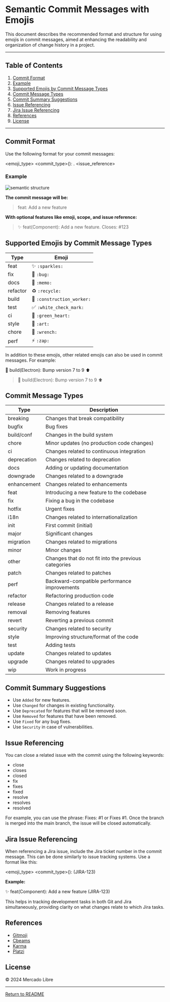 # Semantic Commit Messages with Emojis

This document describes the recommended format and structure for using emojis in commit messages, aimed at enhancing the readability and organization of change history in a project.

---

## Table of Contents

1. [Commit Format](#commit-format)
2. [Example](#example)
3. [Supported Emojis by Commit Message Types](#supported-emojis-by-commit-message-types)
4. [Commit Message Types](#commit-message-types)
5. [Commit Summary Suggestions](#commit-summary-suggestions)
6. [Issue Referencing](#issue-referencing)
7. [Jira Issue Referencing](#jira-issue-referencing)
8. [References](#references)
9. [License](#license)

---

## Commit Format

Use the following format for your commit messages:

<emoji_type> <commit_type>(<scope>): <subject>. <issue_reference>

### Example

![semantic structure](./assets/commit.svg)

**The commit message will be:**

> feat: Add a new feature

**With optional features like emoji, scope, and issue reference:**

> :sparkles: feat(Component): Add a new feature. Closes: #123

## Supported Emojis by Commit Message Types

| Type     | Emoji                                           |
| -------- | ----------------------------------------------- |
| feat     | :sparkles: `:sparkles:`                         |
| fix      | :bug: `:bug:`                                   |
| docs     | :memo: `:memo:`                                 |
| refactor | :recycle: `:recycle:`                           |
| build    | :construction_worker: `:construction_worker:`   |
| test     | :white_check_mark: `:white_check_mark:`         |
| ci       | :green_heart: `:green_heart:`                   |
| style    | :art: `:art:`                                   |
| chore    | :wrench: `:wrench:`                             |
| perf     | :zap: `:zap:`                                   |

In addition to these emojis, other related emojis can also be used in commit messages. For example:

:construction_worker: build(Electron): Bump version 7 to 9 :arrow_up:
> :construction_worker: build(Electron): Bump version 7 to 9 :arrow_up:

## Commit Message Types

| Type          | Description                                      |
| --------------| ------------------------------------------------ |
| breaking      | Changes that break compatibility                 |
| bugfix        | Bug fixes                                        |
| build/conf    | Changes in the build system                      |
| chore         | Minor updates (no production code changes)      |
| ci            | Changes related to continuous integration        |
| deprecation   | Changes related to deprecation                   |
| docs          | Adding or updating documentation                 |
| downgrade     | Changes related to a downgrade                   |
| enhancement   | Changes related to enhancements                   |
| feat          | Introducing a new feature to the codebase       |
| fix           | Fixing a bug in the codebase                     |
| hotfix        | Urgent fixes                                     |
| i18n          | Changes related to internationalization          |
| init          | First commit (initial)                           |
| major         | Significant changes                              |
| migration     | Changes related to migrations                     |
| minor         | Minor changes                                    |
| other         | Changes that do not fit into the previous categories |
| patch         | Changes related to patches                        |
| perf          | Backward-compatible performance improvements      |
| refactor      | Refactoring production code                       |
| release       | Changes related to a release                      |
| removal       | Removing features                                 |
| revert        | Reverting a previous commit                       |
| security      | Changes related to security                       |
| style         | Improving structure/format of the code           |
| test          | Adding tests                                     |
| update        | Changes related to updates                        |
| upgrade       | Changes related to upgrades                       |
| wip           | Work in progress                                 |

## Commit Summary Suggestions

- Use `Added` for new features.
- Use `Changed` for changes in existing functionality.
- Use `Deprecated` for features that will be removed soon.
- Use `Removed` for features that have been removed.
- Use `Fixed` for any bug fixes.
- Use `Security` in case of vulnerabilities.

## Issue Referencing

You can close a related issue with the commit using the following keywords:

- close
- closes
- closed
- fix
- fixes
- fixed
- resolve
- resolves
- resolved

For example, you can use the phrase: Fixes: #1 or Fixes #1. Once the branch is merged into the main branch, the issue will be closed automatically.

## Jira Issue Referencing

When referencing a Jira issue, include the Jira ticket number in the commit message. This can be done similarly to issue tracking systems. Use a format like this:

<emoji_type> <commit_type>(<scope>): <subject> (JIRA-123)

**Example:**

:sparkles: feat(Component): Add a new feature (JIRA-123)

This helps in tracking development tasks in both Git and Jira simultaneously, providing clarity on what changes relate to which Jira tasks.

## References

- [Gitmoji](https://gitmoji.dev/)
- [Cbeams](https://cbea.ms/git-commit/)
- [Karma](http://karma-runner.github.io/1.0/dev/git-commit-msg.html)
- [Platzi](https://platzi.com/tutoriales/1557-git-github/6359-gitmoji-integrar-emojis-a-nuestros-commit/)

## License

© 2024 Mercado Libre

---

[Return to README](./README.md#definitions)
